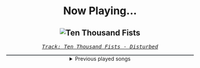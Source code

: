 <div align="center"> 
<h1>Now Playing...</h1>

![Ten Thousand Fists](https://i.scdn.co/image/ab67616d00001e02bbdafec608fc5329ec2ad831)
--
_<samp><a href="https://open.spotify.com/track/5hkgrWxkobGtg30I7DsfVu">Track: Ten Thousand Fists - Disturbed</a></samp>_

<div style="border: 1px #4B5054 solid"></div>
<details>
  <summary>
    Previous played songs
  </summary>
  <table>
    <thead>
      <tr>
        <th>
          Artist
        </th>
        <th>
          Song
        </th>
        <th>
          Link
        </th>
      </tr>
    </thead>
    <tbody>
      <tr><td>Disturbed</td><td>Ten Thousand Fists</td><td><a href="https://open.spotify.com/track/5hkgrWxkobGtg30I7DsfVu">https://open.spotify.com/track/5hkgrWxkobGtg30I7DsfVu</a></td></tr><tr><td>Breaking Benjamin</td><td>Lights Out</td><td><a href="https://open.spotify.com/track/5aBknBm85rJp8fSWu2koV2">https://open.spotify.com/track/5aBknBm85rJp8fSWu2koV2</a></td></tr><tr><td>Breaking Benjamin</td><td>Unknown Soldier</td><td><a href="https://open.spotify.com/track/4u9UZQxoVkabuLZldQGHi6">https://open.spotify.com/track/4u9UZQxoVkabuLZldQGHi6</a></td></tr><tr><td>Rise Against</td><td>Savior</td><td><a href="https://open.spotify.com/track/1vcxF91pWs9uNwDROuiCPB">https://open.spotify.com/track/1vcxF91pWs9uNwDROuiCPB</a></td></tr><tr><td>Linkin Park</td><td>No More Sorrow</td><td><a href="https://open.spotify.com/track/4CWhc9FaMMfBTt4ANjfbOf">https://open.spotify.com/track/4CWhc9FaMMfBTt4ANjfbOf</a></td></tr><tr><td>Celldweller</td><td>Switchback</td><td><a href="https://open.spotify.com/track/1NCnHEjwEZIvC5mJfdSBfU">https://open.spotify.com/track/1NCnHEjwEZIvC5mJfdSBfU</a></td></tr><tr><td>Story Of The Year</td><td>The Antidote</td><td><a href="https://open.spotify.com/track/7yGhfjsppOXSLcoSwcJ1yT">https://open.spotify.com/track/7yGhfjsppOXSLcoSwcJ1yT</a></td></tr><tr><td>I Will Never Be The Same</td><td>Worldless</td><td><a href="https://open.spotify.com/track/04DVF065NOx5wRtYeOP2OH">https://open.spotify.com/track/04DVF065NOx5wRtYeOP2OH</a></td></tr><tr><td>In Flames</td><td>Cloud Connected</td><td><a href="https://open.spotify.com/track/7fw1s9GkS288i2HQxMMlas">https://open.spotify.com/track/7fw1s9GkS288i2HQxMMlas</a></td></tr><tr><td>Testament</td><td>For the Glory of...</td><td><a href="https://open.spotify.com/track/6J4VOoKhRZFNeWkVH0WTzH">https://open.spotify.com/track/6J4VOoKhRZFNeWkVH0WTzH</a></td></tr><tr><td>Disturbed</td><td>Inside the Fire</td><td><a href="https://open.spotify.com/track/5cxp9kjCFyJwzv3lzeX7ku">https://open.spotify.com/track/5cxp9kjCFyJwzv3lzeX7ku</a></td></tr><tr><td>Linkin Park</td><td>Faint</td><td><a href="https://open.spotify.com/track/4Yf5bqU3NK4kNOypcrLYwU">https://open.spotify.com/track/4Yf5bqU3NK4kNOypcrLYwU</a></td></tr><tr><td>Breaking Benjamin</td><td>Had Enough</td><td><a href="https://open.spotify.com/track/7u93rCmIM9mBoT4mvfUBTZ">https://open.spotify.com/track/7u93rCmIM9mBoT4mvfUBTZ</a></td></tr><tr><td>Finger Eleven</td><td>Paralyzer</td><td><a href="https://open.spotify.com/track/28IEbk5a7twNTbUEvWslUb">https://open.spotify.com/track/28IEbk5a7twNTbUEvWslUb</a></td></tr><tr><td>Celldweller</td><td>Shapeshifter (feat. Styles of Beyond)</td><td><a href="https://open.spotify.com/track/0lh9SN28AiSNGLZFz4KBF0">https://open.spotify.com/track/0lh9SN28AiSNGLZFz4KBF0</a></td></tr><tr><td>Celldweller</td><td>Tragedy</td><td><a href="https://open.spotify.com/track/0NOu33rhzUSLyohsXcEHeE">https://open.spotify.com/track/0NOu33rhzUSLyohsXcEHeE</a></td></tr><tr><td>Linkin Park</td><td>Numb</td><td><a href="https://open.spotify.com/track/2nLtzopw4rPReszdYBJU6h">https://open.spotify.com/track/2nLtzopw4rPReszdYBJU6h</a></td></tr><tr><td>Breaking Benjamin</td><td>Firefly</td><td><a href="https://open.spotify.com/track/7pDHM9huHHpRc9CrxZElsW">https://open.spotify.com/track/7pDHM9huHHpRc9CrxZElsW</a></td></tr><tr><td>Linkin Park</td><td>Papercut</td><td><a href="https://open.spotify.com/track/1Vej0qeQ3ioKwpI6FUbRv1">https://open.spotify.com/track/1Vej0qeQ3ioKwpI6FUbRv1</a></td></tr><tr><td>Blue Stahli</td><td>ULTRAnumb</td><td><a href="https://open.spotify.com/track/3B0hzwc1e8AYOytj9hZS2I">https://open.spotify.com/track/3B0hzwc1e8AYOytj9hZS2I</a></td></tr>
    </tbody>
  </table>
</details>

</div>
